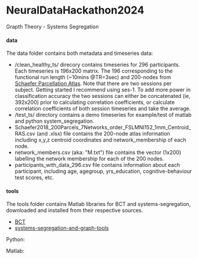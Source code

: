 # NeuralDataHackathon2024


Grapth Theory - Systems Segregation



#### data

The data folder contains both metadata and timeseries data:
 - /clean_healthy_ts/ direcory contains timeseries for 296 participants. Each timeseries is 196x200 matrix. The 196 corresponding to the functional run length (~10mins @TR=3sec) and 200-nodes from [Schaefer Parcellation Atlas](https://github.com/ThomasYeoLab/CBIG/tree/master/stable_projects/brain_parcellation/Schaefer2018_LocalGlobal).
   Note that there are two sessions per subject. Getting started I recommend using ses-1. To add more power in classification accuracy the two sessions can either be concatenated (ie, 392x200) prior to calculating correlation coefficients, or calculate correlation coefficients of both session timeseries and take the average.
 - /test_ts/ directory contains a demo timeseries for example/test of matlab and python system_segregation.
 - Schaefer2018_200Parcels_7Networks_order_FSLMNI152_1mm_Centroid_RAS.csv (and .xlsx) file contains the 200-node atlas information including x,y,z centroid coordinates and network_membership of each node. 
 - network_members.csv (aka: "M.txt") file contains the vector (1x200) labelling the network membership for each of the 200 nodes.
 - participants_with_data_296.csv file contains information about each participant, including age, agegroup, yrs_education, cognitive-behaviour test scores, etc.

#### tools

The tools folder contains Matlab libraries for BCT and systems-segregation, downloaded and installed from their respective sources.
- [BCT](https://sites.google.com/site/bctnet/)
- [systems-segregation-and-graph-tools]( https://github.com/mychan24/system-segregation-and-graph-tools) 

Python:

Matlab:

